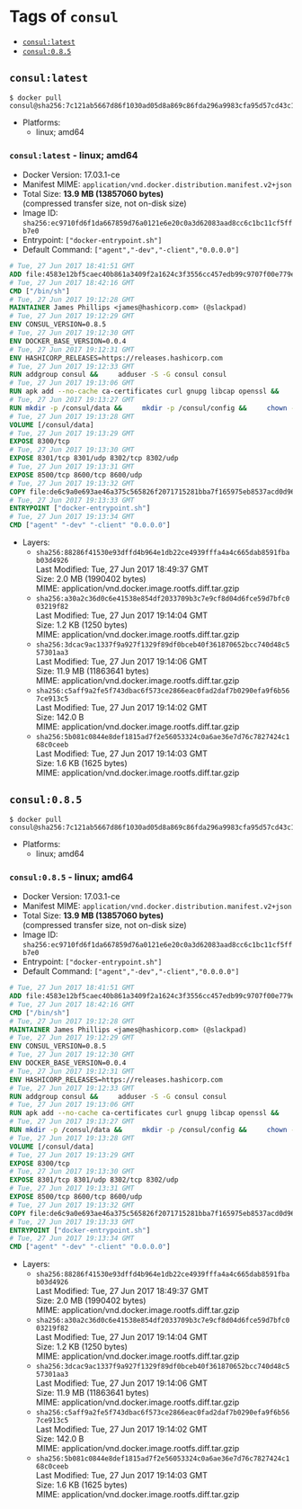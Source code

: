 <!-- THIS FILE IS GENERATED VIA './update-remote.sh' -->

# Tags of `consul`

-	[`consul:latest`](#consullatest)
-	[`consul:0.8.5`](#consul085)

## `consul:latest`

```console
$ docker pull consul@sha256:7c121ab5667d86f1030ad05d8a869c86fda296a9983cfa95d57cd43c1aa7785c
```

-	Platforms:
	-	linux; amd64

### `consul:latest` - linux; amd64

-	Docker Version: 17.03.1-ce
-	Manifest MIME: `application/vnd.docker.distribution.manifest.v2+json`
-	Total Size: **13.9 MB (13857060 bytes)**  
	(compressed transfer size, not on-disk size)
-	Image ID: `sha256:ec9710fd6f1da667859d76a0121e6e20c0a3d62083aad8cc6c1bc11cf5ffb7e0`
-	Entrypoint: `["docker-entrypoint.sh"]`
-	Default Command: `["agent","-dev","-client","0.0.0.0"]`

```dockerfile
# Tue, 27 Jun 2017 18:41:51 GMT
ADD file:4583e12bf5caec40b861a3409f2a1624c3f3556cc457edb99c9707f00e779e45 in / 
# Tue, 27 Jun 2017 18:42:16 GMT
CMD ["/bin/sh"]
# Tue, 27 Jun 2017 19:12:28 GMT
MAINTAINER James Phillips <james@hashicorp.com> (@slackpad)
# Tue, 27 Jun 2017 19:12:29 GMT
ENV CONSUL_VERSION=0.8.5
# Tue, 27 Jun 2017 19:12:30 GMT
ENV DOCKER_BASE_VERSION=0.0.4
# Tue, 27 Jun 2017 19:12:31 GMT
ENV HASHICORP_RELEASES=https://releases.hashicorp.com
# Tue, 27 Jun 2017 19:12:33 GMT
RUN addgroup consul &&     adduser -S -G consul consul
# Tue, 27 Jun 2017 19:13:06 GMT
RUN apk add --no-cache ca-certificates curl gnupg libcap openssl &&     gpg --keyserver pgp.mit.edu --recv-keys 91A6E7F85D05C65630BEF18951852D87348FFC4C &&     mkdir -p /tmp/build &&     cd /tmp/build &&     wget ${HASHICORP_RELEASES}/docker-base/${DOCKER_BASE_VERSION}/docker-base_${DOCKER_BASE_VERSION}_linux_amd64.zip &&     wget ${HASHICORP_RELEASES}/docker-base/${DOCKER_BASE_VERSION}/docker-base_${DOCKER_BASE_VERSION}_SHA256SUMS &&     wget ${HASHICORP_RELEASES}/docker-base/${DOCKER_BASE_VERSION}/docker-base_${DOCKER_BASE_VERSION}_SHA256SUMS.sig &&     gpg --batch --verify docker-base_${DOCKER_BASE_VERSION}_SHA256SUMS.sig docker-base_${DOCKER_BASE_VERSION}_SHA256SUMS &&     grep ${DOCKER_BASE_VERSION}_linux_amd64.zip docker-base_${DOCKER_BASE_VERSION}_SHA256SUMS | sha256sum -c &&     unzip docker-base_${DOCKER_BASE_VERSION}_linux_amd64.zip &&     cp bin/gosu bin/dumb-init /bin &&     wget ${HASHICORP_RELEASES}/consul/${CONSUL_VERSION}/consul_${CONSUL_VERSION}_linux_amd64.zip &&     wget ${HASHICORP_RELEASES}/consul/${CONSUL_VERSION}/consul_${CONSUL_VERSION}_SHA256SUMS &&     wget ${HASHICORP_RELEASES}/consul/${CONSUL_VERSION}/consul_${CONSUL_VERSION}_SHA256SUMS.sig &&     gpg --batch --verify consul_${CONSUL_VERSION}_SHA256SUMS.sig consul_${CONSUL_VERSION}_SHA256SUMS &&     grep consul_${CONSUL_VERSION}_linux_amd64.zip consul_${CONSUL_VERSION}_SHA256SUMS | sha256sum -c &&     unzip -d /bin consul_${CONSUL_VERSION}_linux_amd64.zip &&     cd /tmp &&     rm -rf /tmp/build &&     apk del gnupg openssl &&     rm -rf /root/.gnupg
# Tue, 27 Jun 2017 19:13:27 GMT
RUN mkdir -p /consul/data &&     mkdir -p /consul/config &&     chown -R consul:consul /consul
# Tue, 27 Jun 2017 19:13:28 GMT
VOLUME [/consul/data]
# Tue, 27 Jun 2017 19:13:29 GMT
EXPOSE 8300/tcp
# Tue, 27 Jun 2017 19:13:30 GMT
EXPOSE 8301/tcp 8301/udp 8302/tcp 8302/udp
# Tue, 27 Jun 2017 19:13:31 GMT
EXPOSE 8500/tcp 8600/tcp 8600/udp
# Tue, 27 Jun 2017 19:13:32 GMT
COPY file:de6c9a0e693ae46a375c565826f2071715281bba7f165975eb8537acd0d96ff4 in /usr/local/bin/docker-entrypoint.sh 
# Tue, 27 Jun 2017 19:13:33 GMT
ENTRYPOINT ["docker-entrypoint.sh"]
# Tue, 27 Jun 2017 19:13:34 GMT
CMD ["agent" "-dev" "-client" "0.0.0.0"]
```

-	Layers:
	-	`sha256:88286f41530e93dffd4b964e1db22ce4939fffa4a4c665dab8591fbab03d4926`  
		Last Modified: Tue, 27 Jun 2017 18:49:37 GMT  
		Size: 2.0 MB (1990402 bytes)  
		MIME: application/vnd.docker.image.rootfs.diff.tar.gzip
	-	`sha256:a30a2c36d0c6e41538e854df2033709b3c7e9cf8d04d6fce59d7bfc003219f82`  
		Last Modified: Tue, 27 Jun 2017 19:14:04 GMT  
		Size: 1.2 KB (1250 bytes)  
		MIME: application/vnd.docker.image.rootfs.diff.tar.gzip
	-	`sha256:3dcac9ac1337f9a927f1329f89df0bceb40f361870652bcc740d48c557301aa3`  
		Last Modified: Tue, 27 Jun 2017 19:14:06 GMT  
		Size: 11.9 MB (11863641 bytes)  
		MIME: application/vnd.docker.image.rootfs.diff.tar.gzip
	-	`sha256:c5aff9a2fe5f743dbac6f573ce2866eac0fad2daf7b0290efa9f6b567ce913c5`  
		Last Modified: Tue, 27 Jun 2017 19:14:02 GMT  
		Size: 142.0 B  
		MIME: application/vnd.docker.image.rootfs.diff.tar.gzip
	-	`sha256:5b081c0844e8def1815ad7f2e56053324c0a6ae36e7d76c7827424c168c0ceeb`  
		Last Modified: Tue, 27 Jun 2017 19:14:03 GMT  
		Size: 1.6 KB (1625 bytes)  
		MIME: application/vnd.docker.image.rootfs.diff.tar.gzip

## `consul:0.8.5`

```console
$ docker pull consul@sha256:7c121ab5667d86f1030ad05d8a869c86fda296a9983cfa95d57cd43c1aa7785c
```

-	Platforms:
	-	linux; amd64

### `consul:0.8.5` - linux; amd64

-	Docker Version: 17.03.1-ce
-	Manifest MIME: `application/vnd.docker.distribution.manifest.v2+json`
-	Total Size: **13.9 MB (13857060 bytes)**  
	(compressed transfer size, not on-disk size)
-	Image ID: `sha256:ec9710fd6f1da667859d76a0121e6e20c0a3d62083aad8cc6c1bc11cf5ffb7e0`
-	Entrypoint: `["docker-entrypoint.sh"]`
-	Default Command: `["agent","-dev","-client","0.0.0.0"]`

```dockerfile
# Tue, 27 Jun 2017 18:41:51 GMT
ADD file:4583e12bf5caec40b861a3409f2a1624c3f3556cc457edb99c9707f00e779e45 in / 
# Tue, 27 Jun 2017 18:42:16 GMT
CMD ["/bin/sh"]
# Tue, 27 Jun 2017 19:12:28 GMT
MAINTAINER James Phillips <james@hashicorp.com> (@slackpad)
# Tue, 27 Jun 2017 19:12:29 GMT
ENV CONSUL_VERSION=0.8.5
# Tue, 27 Jun 2017 19:12:30 GMT
ENV DOCKER_BASE_VERSION=0.0.4
# Tue, 27 Jun 2017 19:12:31 GMT
ENV HASHICORP_RELEASES=https://releases.hashicorp.com
# Tue, 27 Jun 2017 19:12:33 GMT
RUN addgroup consul &&     adduser -S -G consul consul
# Tue, 27 Jun 2017 19:13:06 GMT
RUN apk add --no-cache ca-certificates curl gnupg libcap openssl &&     gpg --keyserver pgp.mit.edu --recv-keys 91A6E7F85D05C65630BEF18951852D87348FFC4C &&     mkdir -p /tmp/build &&     cd /tmp/build &&     wget ${HASHICORP_RELEASES}/docker-base/${DOCKER_BASE_VERSION}/docker-base_${DOCKER_BASE_VERSION}_linux_amd64.zip &&     wget ${HASHICORP_RELEASES}/docker-base/${DOCKER_BASE_VERSION}/docker-base_${DOCKER_BASE_VERSION}_SHA256SUMS &&     wget ${HASHICORP_RELEASES}/docker-base/${DOCKER_BASE_VERSION}/docker-base_${DOCKER_BASE_VERSION}_SHA256SUMS.sig &&     gpg --batch --verify docker-base_${DOCKER_BASE_VERSION}_SHA256SUMS.sig docker-base_${DOCKER_BASE_VERSION}_SHA256SUMS &&     grep ${DOCKER_BASE_VERSION}_linux_amd64.zip docker-base_${DOCKER_BASE_VERSION}_SHA256SUMS | sha256sum -c &&     unzip docker-base_${DOCKER_BASE_VERSION}_linux_amd64.zip &&     cp bin/gosu bin/dumb-init /bin &&     wget ${HASHICORP_RELEASES}/consul/${CONSUL_VERSION}/consul_${CONSUL_VERSION}_linux_amd64.zip &&     wget ${HASHICORP_RELEASES}/consul/${CONSUL_VERSION}/consul_${CONSUL_VERSION}_SHA256SUMS &&     wget ${HASHICORP_RELEASES}/consul/${CONSUL_VERSION}/consul_${CONSUL_VERSION}_SHA256SUMS.sig &&     gpg --batch --verify consul_${CONSUL_VERSION}_SHA256SUMS.sig consul_${CONSUL_VERSION}_SHA256SUMS &&     grep consul_${CONSUL_VERSION}_linux_amd64.zip consul_${CONSUL_VERSION}_SHA256SUMS | sha256sum -c &&     unzip -d /bin consul_${CONSUL_VERSION}_linux_amd64.zip &&     cd /tmp &&     rm -rf /tmp/build &&     apk del gnupg openssl &&     rm -rf /root/.gnupg
# Tue, 27 Jun 2017 19:13:27 GMT
RUN mkdir -p /consul/data &&     mkdir -p /consul/config &&     chown -R consul:consul /consul
# Tue, 27 Jun 2017 19:13:28 GMT
VOLUME [/consul/data]
# Tue, 27 Jun 2017 19:13:29 GMT
EXPOSE 8300/tcp
# Tue, 27 Jun 2017 19:13:30 GMT
EXPOSE 8301/tcp 8301/udp 8302/tcp 8302/udp
# Tue, 27 Jun 2017 19:13:31 GMT
EXPOSE 8500/tcp 8600/tcp 8600/udp
# Tue, 27 Jun 2017 19:13:32 GMT
COPY file:de6c9a0e693ae46a375c565826f2071715281bba7f165975eb8537acd0d96ff4 in /usr/local/bin/docker-entrypoint.sh 
# Tue, 27 Jun 2017 19:13:33 GMT
ENTRYPOINT ["docker-entrypoint.sh"]
# Tue, 27 Jun 2017 19:13:34 GMT
CMD ["agent" "-dev" "-client" "0.0.0.0"]
```

-	Layers:
	-	`sha256:88286f41530e93dffd4b964e1db22ce4939fffa4a4c665dab8591fbab03d4926`  
		Last Modified: Tue, 27 Jun 2017 18:49:37 GMT  
		Size: 2.0 MB (1990402 bytes)  
		MIME: application/vnd.docker.image.rootfs.diff.tar.gzip
	-	`sha256:a30a2c36d0c6e41538e854df2033709b3c7e9cf8d04d6fce59d7bfc003219f82`  
		Last Modified: Tue, 27 Jun 2017 19:14:04 GMT  
		Size: 1.2 KB (1250 bytes)  
		MIME: application/vnd.docker.image.rootfs.diff.tar.gzip
	-	`sha256:3dcac9ac1337f9a927f1329f89df0bceb40f361870652bcc740d48c557301aa3`  
		Last Modified: Tue, 27 Jun 2017 19:14:06 GMT  
		Size: 11.9 MB (11863641 bytes)  
		MIME: application/vnd.docker.image.rootfs.diff.tar.gzip
	-	`sha256:c5aff9a2fe5f743dbac6f573ce2866eac0fad2daf7b0290efa9f6b567ce913c5`  
		Last Modified: Tue, 27 Jun 2017 19:14:02 GMT  
		Size: 142.0 B  
		MIME: application/vnd.docker.image.rootfs.diff.tar.gzip
	-	`sha256:5b081c0844e8def1815ad7f2e56053324c0a6ae36e7d76c7827424c168c0ceeb`  
		Last Modified: Tue, 27 Jun 2017 19:14:03 GMT  
		Size: 1.6 KB (1625 bytes)  
		MIME: application/vnd.docker.image.rootfs.diff.tar.gzip
